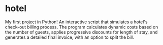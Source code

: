 # hotel
My first project in Python! An interactive script that simulates a hotel's check-out billing process. The program calculates dynamic costs based on the number of guests, applies progressive discounts for length of stay, and generates a detailed final invoice, with an option to split the bill.
